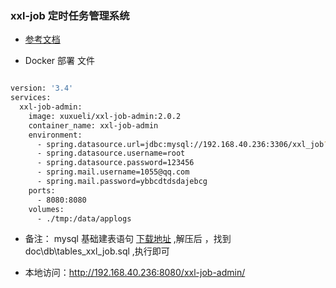 ### xxl-job 定时任务管理系统

* [参考文档](http://www.xuxueli.com/xxl-job/#/)

* Docker 部署 文件

```bash

version: '3.4'
services:
  xxl-job-admin:
    image: xuxueli/xxl-job-admin:2.0.2
    container_name: xxl-job-admin
    environment:
      - spring.datasource.url=jdbc:mysql://192.168.40.236:3306/xxl_job?Unicode=true&characterEncoding=UTF-8
      - spring.datasource.username=root
      - spring.datasource.password=123456
      - spring.mail.username=1055@qq.com
      - spring.mail.password=ybbcdtdsdajebcg
    ports:
      - 8080:8080
    volumes:
      - ./tmp:/data/applogs
```

* 备注： mysql 基础建表语句 [下载地址](https://github.com/xuxueli/xxl-job/releases) ,解压后 ，找到 doc\db\tables_xxl_job.sql ,执行即可

* 本地访问：http://192.168.40.236:8080/xxl-job-admin/